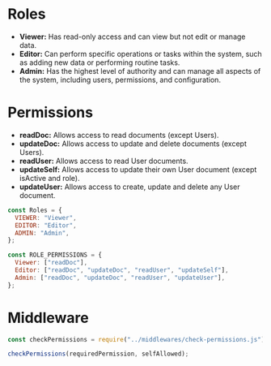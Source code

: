 # Roles

- **Viewer:** Has read-only access and can view but not edit or manage data.
- **Editor:** Can perform specific operations or tasks within the system, such as adding new data or performing routine tasks.
- **Admin:** Has the highest level of authority and can manage all aspects of the system, including users, permissions, and configuration.

# Permissions

- **readDoc:** Allows access to read documents (except Users).
- **updateDoc:** Allows access to update and delete documents (except Users).
- **readUser:** Allows access to read User documents.
- **updateSelf:** Allows access to update their own User document (except isActive and role).
- **updateUser:** Allows access to create, update and delete any User document.

```js
const Roles = {
  VIEWER: "Viewer",
  EDITOR: "Editor",
  ADMIN: "Admin",
};

const ROLE_PERMISSIONS = {
  Viewer: ["readDoc"],
  Editor: ["readDoc", "updateDoc", "readUser", "updateSelf"],
  Admin: ["readDoc", "updateDoc", "readUser", "updateUser"],
};
```

# Middleware

```js
const checkPermissions = require("../middlewares/check-permissions.js");

checkPermissions(requiredPermission, selfAllowed);
```
